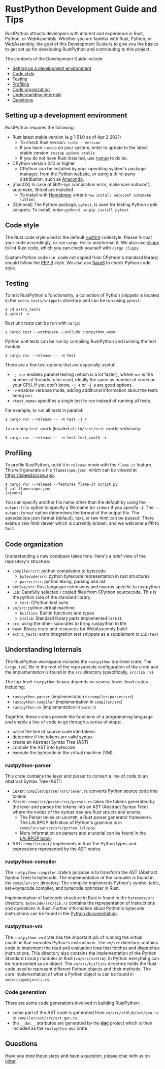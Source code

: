 # RustPython Development Guide and Tips

RustPython attracts developers with interest and experience in Rust, Python,
or WebAssembly. Whether you are familiar with Rust, Python, or 
WebAssembly, the goal of this Development Guide is to give you the basics to
get set up for developing RustPython and contributing to this project. 

The contents of the Development Guide include:

- [Setting up a development environment](#setting-up-a-development-environment)
- [Code style](#code-style)
- [Testing](#testing)
- [Profiling](#profiling)
- [Code organization](#code-organization)
- [Understanding internals](#understanding-internals)
- [Questions](#questions)

## Setting up a development environment

RustPython requires the following:

- Rust latest stable version (e.g 1.51.0 as of Apr 2 2021)
    - To check Rust version: `rustc --version` 
    - If you have `rustup` on your system, enter to update to the latest
      stable version: `rustup update stable`
    - If you do not have Rust installed, use [rustup](https://rustup.rs/) to
      do so.
- CPython version 3.10 or higher
    - CPython can be installed by your operating system's package manager,
      from the [Python website](https://www.python.org/downloads/), or
      using a third-party distribution, such as 
      [Anaconda](https://www.anaconda.com/distribution/).
- [macOS] In case of libffi-sys compilation error, make sure autoconf, automake,
   libtool are installed
    - To install with [Homebrew](https://brew.sh), enter 
      `brew install autoconf automake libtool`
- [Optional] The Python package, `pytest`, is used for testing Python code
  snippets. To install, enter `python3 -m pip install pytest`.

## Code style

The Rust code style used is the default
[rustfmt](https://github.com/rust-lang/rustfmt) codestyle. Please format your
code accordingly, or run `cargo fmt` to autoformat it. We also use
[clippy](https://github.com/rust-lang/rust-clippy) to lint Rust code, which
you can check yourself with `cargo clippy`.

Custom Python code (i.e. code not copied from CPython's standard library) should
follow the [PEP 8](https://www.python.org/dev/peps/pep-0008/) style. We also use
[flake8](http://flake8.pycqa.org/en/latest/) to check Python code style.

## Testing

To test RustPython's functionality, a collection of Python snippets is located
in the `extra_tests/snippets` directory and can be run using `pytest`:

```shell
$ cd extra_tests
$ pytest -v
```

Rust unit tests can be run with `cargo`:

```shell
$ cargo test --workspace --exclude rustpython_wasm
```

Python unit tests can be run by compiling RustPython and running the test module:

```shell
$ cargo run --release -- -m test
```

There are a few test options that are especially useful:

- `-j <n>` enables parallel testing (which is a lot faster), where `<n>` is the
number of threads to be used, ideally the same as number of cores on your CPU.
If you don't know, `-j 4` or `-j 8` are good options.
- `-v` enables verbose mode, adding additional information about the tests being
run.
- `<test_name>` specifies a single test to run instead of running all tests.

For example, to run all tests in parallel:

```shell
$ cargo run --release -- -m test -j 4
```

To run only `test_cmath` (located at `Lib/test/test_cmath`) verbosely:

```shell
$ cargo run --release -- -m test test_cmath -v
```

## Profiling

To profile RustPython, build it in `release` mode with the `flame-it` feature.
This will generate a file `flamescope.json`, which can be viewed at
https://speedscope.app.

```shell
$ cargo run --release --features flame-it script.py
$ cat flamescope.json
{<json>}
```

You can specify another file name other than the default by using the
`--output-file` option to specify a file name (or `stdout` if you specify `-`).
The `--output-format` option determines the format of the output file.
The speedscope json format (default), text, or raw html can be passed. There
exists a raw html viewer which is currently broken, and we welcome a PR to fix it.

## Code organization

Understanding a new codebase takes time. Here's a brief view of the
repository's structure:

- `compiler/src`: python compilation to bytecode
  - `bytecode/src`: python bytecode representation in rust structures
  - `parser/src`: python lexing, parsing and ast
- `derive/src`: Rust language extensions and macros specific to rustpython
- `Lib`: Carefully selected / copied files from CPython sourcecode. This is
   the python side of the standard library.
  - `test`: CPython test suite
- `vm/src`: python virtual machine
  - `builtins`: Builtin functions and types
  - `stdlib`: Standard library parts implemented in rust.
- `src`: using the other subcrates to bring rustpython to life.
- `wasm`: Binary crate and resources for WebAssembly build
- `extra_tests`: extra integration test snippets as a supplement to `Lib/test`

## Understanding Internals

The RustPython workspace includes the `rustpython` top-level crate. The `Cargo.toml`
file in the root of the repo provide configuration of the crate and the
implementation is found in the `src` directory (specifically, `src/lib.rs`).

The top-level `rustpython` binary depends on several lower-level crates including:

- `rustpython-parser` (implementation in `compiler/parser/src`)
- `rustpython-compiler` (implementation in `compiler/src`)
- `rustpython-vm` (implementation in `vm/src`)

Together, these crates provide the functions of a programming language and
enable a line of code to go through a series of steps:

- parse the line of source code into tokens
- determine if the tokens are valid syntax
- create an Abstract Syntax Tree (AST)
- compile the AST into bytecode
- execute the bytecode in the virtual machine (VM).

### rustpython-parser

This crate contains the lexer and parser to convert a line of code to
an Abstract Syntax Tree (AST):

- Lexer: `compiler/parser/src/lexer.rs` converts Python source code into tokens
- Parser: `compiler/parser/src/parser.rs` takes the tokens generated by the lexer and parses
  the tokens into an AST (Abstract Syntax Tree) where the nodes of the syntax
  tree are Rust structs and enums.
  - The Parser relies on `LALRPOP`, a Rust parser generator framework. The
    LALRPOP definition of Python's grammar is in `compiler/parser/src/python.lalrpop`.
  - More information on parsers and a tutorial can be found in the 
    [LALRPOP book](https://lalrpop.github.io/lalrpop/).
- AST: `compiler/ast/` implements in Rust the Python types and expressions
  represented by the AST nodes.

### rustpython-compiler

The `rustpython-compiler` crate's purpose is to transform the AST (Abstract Syntax
Tree) to bytecode. The implementation of the compiler is found in the
`compiler/src` directory. The compiler implements Python's symbol table,
ast->bytecode compiler, and bytecode optimizer in Rust.

Implementation of bytecode structure in Rust is found in the `bytecode/src`
directory. `bytecode/src/lib.rs` contains the representation of
instructions and operations in Rust. Further information about Python's
bytecode instructions can be found in the
[Python documentation](https://docs.python.org/3/library/dis.html#bytecodes).

### rustpython-vm

The `rustpython-vm` crate has the important job of running the virtual machine that
executes Python's instructions. The `vm/src` directory contains code to
implement the read and evaluation loop that fetches and dispatches
instructions. This directory also contains the implementation of the
Python Standard Library modules in Rust (`vm/src/stdlib`). In Python
everything can be represented as an object. The `vm/src/builtins` directory holds
the Rust code used to represent different Python objects and their methods. The
core implementation of what a Python object is can be found in
`vm/src/pyobjectrc.rs`.

### Code generation

There are some code generations involved in building RustPython:

- some part of the AST code is generated from `vm/src/stdlib/ast/gen.rs` to `compiler/ast/src/ast_gen.rs`.
- the `__doc__` attributes are generated by the 
  [__doc__](https://github.com/RustPython/__doc__) project which is then included as the `rustpython-doc` crate.

## Questions

Have you tried these steps and have a question, please chat with us on
[gitter](https://gitter.im/rustpython/Lobby).
